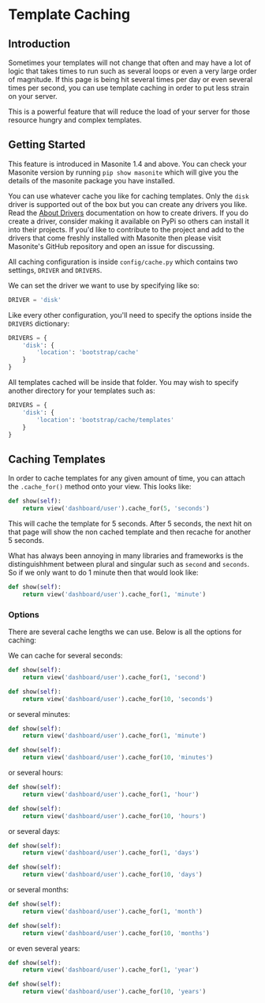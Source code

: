 # Template Caching

## Introduction

Sometimes your templates will not change that often and may have a lot of logic that takes times to run such as several loops or even a very large order of magnitude. If this page is being hit several times per day or even several times per second, you can use template caching in order to put less strain on your server.

This is a powerful feature that will reduce the load of your server for those resource hungry and complex templates.

## Getting Started

This feature is introduced in Masonite 1.4 and above. You can check your Masonite version by running `pip show masonite` which will give you the details of the masonite package you have installed.

You can use whatever cache you like for caching templates. Only the `disk` driver is supported out of the box but you can create any drivers you like. Read the [About Drivers](../managers-and-drivers/about-drivers.md) documentation on how to create drivers. If you do create a driver, consider making it available on PyPi so others can install it into their projects. If you'd like to contribute to the project and add to the drivers that come freshly installed with Masonite then please visit Masonite's GitHub repository and open an issue for discussing.

All caching configuration is inside `config/cache.py` which contains two settings, `DRIVER` and `DRIVERS`.

We can set the driver we want to use by specifying like so:

```python
DRIVER = 'disk'
```

Like every other configuration, you'll need to specify the options inside the `DRIVERS` dictionary:

```python
DRIVERS = {
    'disk': {
        'location': 'bootstrap/cache'
    }
}
```

All templates cached will be inside that folder. You may wish to specify another directory for your templates such as:

```python
DRIVERS = {
    'disk': {
        'location': 'bootstrap/cache/templates'
    }
}
```

## Caching Templates

In order to cache templates for any given amount of time, you can attach the `.cache_for()` method onto your view. This looks like:

```python
def show(self):
    return view('dashboard/user').cache_for(5, 'seconds')
```

This will cache the template for 5 seconds. After 5 seconds, the next hit on that page will show the non cached template and then recache for another 5 seconds.

What has always been annoying in many libraries and frameworks is the distinguishhment between plural and singular such as `second` and `seconds`. So if we only want to do 1 minute then that would look like:

```python
def show(self):
    return view('dashboard/user').cache_for(1, 'minute')
```

### Options

There are several cache lengths we can use. Below is all the options for caching:

We can cache for several seconds:

```python
def show(self):
    return view('dashboard/user').cache_for(1, 'second')

def show(self):
    return view('dashboard/user').cache_for(10, 'seconds')
```

or several minutes:

```python
def show(self):
    return view('dashboard/user').cache_for(1, 'minute')

def show(self):
    return view('dashboard/user').cache_for(10, 'minutes')
```

or several hours:

```python
def show(self):
    return view('dashboard/user').cache_for(1, 'hour')

def show(self):
    return view('dashboard/user').cache_for(10, 'hours')
```

or several days:

```python
def show(self):
    return view('dashboard/user').cache_for(1, 'days')

def show(self):
    return view('dashboard/user').cache_for(10, 'days')
```

or several months:

```python
def show(self):
    return view('dashboard/user').cache_for(1, 'month')

def show(self):
    return view('dashboard/user').cache_for(10, 'months')
```

or even several years:

```python
def show(self):
    return view('dashboard/user').cache_for(1, 'year')

def show(self):
    return view('dashboard/user').cache_for(10, 'years')
```

